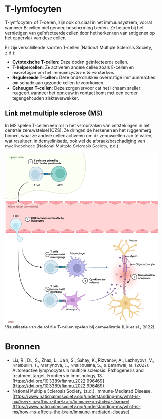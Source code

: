 # T-lymfocyten

T-lymfocyten, of T-cellen, zijn ook cruciaal in het immuunsysteem, vooral wanneer B-cellen niet genoeg bescherming bieden. Ze helpen bij het vernietigen van geïnfecteerde cellen door het herkennen van antigenen op het oppervlak van deze cellen. 

Er zijn verschillende soorten T-cellen (National Multiple Sclerosis Society, z.d.):

- **Cytotoxische T-cellen**: Deze doden geïnfecteerde cellen.
- **T-helpercellen**: Ze activeren andere cellen zoals B-cellen en macrofagen om het immuunsysteem te versterken.
- **Regulerende T-cellen**: Deze onderdrukken overmatige immuunreacties om schade aan gezonde cellen te voorkomen.
- **Geheugen T-cellen**: Deze zorgen ervoor dat het lichaam sneller reageert wanneer het opnieuw in contact komt met een eerder tegengehouden ziekteverwekker.

## Link met multiple sclerose (MS)

In MS spelen T-cellen een rol in het veroorzaken van ontstekingen in het centrale zenuwstelsel (CZS). Ze dringen de hersenen en het ruggenmerg binnen, waar ze andere cellen activeren om de zenuwcellen aan te vallen, wat resulteert in demyelinisatie, ook wel de afbraak/beschadiging van myelineschede (National Multiple Sclerosis Society, z.d.).

![Visualisatie van de rol die T-cellen spelen bij demyelinatie (Liu et al., 2022).](images/t_cel_MS.jpg)
Visualisatie van de rol die T-cellen spelen bij demyelinatie (Liu et al., 2022).

# Bronnen

- Liu, R., Du, S., Zhao, L., Jain, S., Sahay, K., Rizvanov, A., Lezhnyova, V., Khaibullin, T., Martynova, E., Khaiboullina, S., & Baranwal, M. (2022). Autoreactive lymphocytes in multiple sclerosis: Pathogenesis and treatment target. Frontiers in Immunology, 13. [https://doi.org/10.3389/fimmu.2022.996469](https://doi.org/10.3389/fimmu.2022.996469)
- National Multiple Sclerosis Society. (z.d.). Immune-Mediated Disease. [https://www.nationalmssociety.org/understanding-ms/what-is-ms/how-ms-affects-the-brain/immune-mediated-disease](https://www.nationalmssociety.org/understanding-ms/what-is-ms/how-ms-affects-the-brain/immune-mediated-disease)
